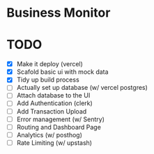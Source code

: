 # Business Monitor

# TODO

- [x] Make it deploy (vercel)
- [x] Scafold basic ui with mock data
- [x] Tidy up build process
- [ ] Actually set up database (w/ vercel postgres)
- [ ] Attach database to the UI
- [ ] Add Authentication (clerk)
- [ ] Add Transaction Upload
- [ ] Error management (w/ Sentry)
- [ ] Routing and Dashboard Page
- [ ] Analytics (w/ posthog)
- [ ] Rate Limiting (w/ upstash)
